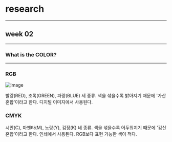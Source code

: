 # research
***
## week 02
***
### What is the COLOR?
***
### RGB
![image](https://user-images.githubusercontent.com/90237478/135754770-3fde0f1b-fb83-483a-bdb2-268f634042a4.png)

빨강(RED), 초록(GREEN), 파랑(BLUE) 세 종류. 색을 섞을수록 밝아지기 때문에 '가산 혼합'이라고 한다. 디지털 이미지에서 사용된다.

### CMYK
시안(C), 마젠타(M), 노랑(Y), 검정(K) 네 종류. 색을 섞을수록 어두워지기 때문에 '감산 혼합'이라고 한다. 인쇄에서 사용된다. RGB보다 표현 가능한 색이 적다.
